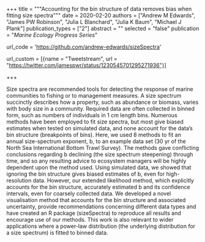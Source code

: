 +++
title = """Accounting for the bin structure of data removes bias when fitting size spectra"""
date = 2020-02-20
authors = ["Andrew M Edwards", "James PW Robinson", "Julia L Blanchard", "Julia K Baum", "Michael J Plank"]
publication_types = ["2"]
abstract = ""
selected = "false"
publication = "*Marine Ecology Progress Series*"

url_code = 'https://github.com/andrew-edwards/sizeSpectra'

url_custom = [{name = "Tweetstream", url = "https://twitter.com/jamespwr/status/1230545701295271936"}]

+++

<script type='text/javascript' src='https://d1bxh8uas1mnw7.cloudfront.net/assets/embed.js'></script>
<div data-badge-details="right" data-badge-type="medium-donut" data-doi="10.1111/gcb.14704" data-hide-no-mentions="true" class="altmetric-embed"></div>
 Size spectra are recommended tools for detecting the response of marine communities to fishing or to management measures. A size spectrum succinctly describes how a property, such as abundance or biomass, varies with body size in a community. Required data are often collected in binned form, such as numbers of individuals in 1 cm length bins. Numerous methods have been employed to fit size spectra, but most give biased estimates when tested on simulated data, and none account for the data’s bin structure (breakpoints of bins). Here, we used 8 methods to fit an annual size-spectrum exponent, b, to an example data set (30 yr of the North Sea International Bottom Trawl Survey). The methods gave conflicting conclusions regarding b declining (the size spectrum steepening) through time, and so any resulting advice to ecosystem managers will be highly dependent upon the method used. Using simulated data, we showed that ignoring the bin structure gives biased estimates of b, even for high-resolution data. However, our extended likelihood method, which explicitly accounts for the bin structure, accurately estimated b and its confidence intervals, even for coarsely collected data. We developed a novel visualisation method that accounts for the bin structure and associated uncertainty, provide recommendations concerning different data types and have created an R package (sizeSpectra) to reproduce all results and encourage use of our methods. This work is also relevant to wider applications where a power-law distribution (the underlying distribution for a size spectrum) is fitted to binned data.